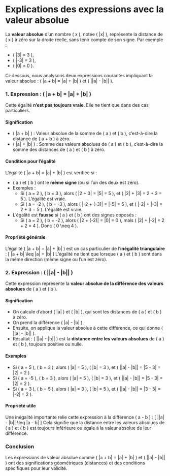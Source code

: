 # Explications des expressions avec la valeur absolue

La **valeur absolue** d’un nombre \( x \), notée \( |x| \), représente la distance de \( x \) à zéro sur la droite réelle, sans tenir compte de son signe. Par exemple :
- \( |3| = 3 \),
- \( |-3| = 3 \),
- \( |0| = 0 \).

Ci-dessous, nous analysons deux expressions courantes impliquant la valeur absolue : \( |a + b| = |a| + |b| \) et \( ||a| - |b|| \).

### 1. Expression : \( |a + b| = |a| + |b| \)

Cette égalité **n’est pas toujours vraie**. Elle ne tient que dans des cas particuliers.

#### Signification
- \( |a + b| \) : Valeur absolue de la somme de \( a \) et \( b \), c’est-à-dire la distance de \( a + b \) à zéro.
- \( |a| + |b| \) : Somme des valeurs absolues de \( a \) et \( b \), c’est-à-dire la somme des distances de \( a \) et \( b \) à zéro.

#### Condition pour l’égalité
L’égalité \( |a + b| = |a| + |b| \) est vérifiée si :
- \( a \) et \( b \) ont le **même signe** (ou si l’un des deux est zéro).
- Exemples :
  - Si \( a = 2 \), \( b = 3 \), alors \( |2 + 3| = |5| = 5 \), et \( |2| + |3| = 2 + 3 = 5 \). L’égalité est vraie.
  - Si \( a = -2 \), \( b = -3 \), alors \( |-2 + (-3)| = |-5| = 5 \), et \( |-2| + |-3| = 2 + 3 = 5 \). L’égalité est vraie.
- L’égalité est **fausse** si \( a \) et \( b \) ont des signes opposés :
  - Si \( a = 2 \), \( b = -2 \), alors \( |2 + (-2)| = |0| = 0 \), mais \( |2| + |-2| = 2 + 2 = 4 \). Donc \( 0 \neq 4 \).

#### Propriété générale
L’égalité \( |a + b| = |a| + |b| \) est un cas particulier de l’**inégalité triangulaire** :
\[ |a + b| \leq |a| + |b| \]
L’égalité ne tient que lorsque \( a \) et \( b \) sont dans la même direction (même signe ou l’un est zéro).

### 2. Expression : \( ||a| - |b|| \)

Cette expression représente la **valeur absolue de la différence des valeurs absolues** de \( a \) et \( b \).

#### Signification
- On calcule d’abord \( |a| \) et \( |b| \), qui sont les distances de \( a \) et \( b \) à zéro.
- On prend la différence \( |a| - |b| \).
- Ensuite, on applique la valeur absolue à cette différence, ce qui donne \( ||a| - |b|| \).
- Résultat : \( ||a| - |b|| \) est la **distance entre les valeurs absolues** de \( a \) et \( b \), toujours positive ou nulle.

#### Exemples
- Si \( a = 5 \), \( b = 3 \), alors \( |a| = 5 \), \( |b| = 3 \), et \( ||a| - |b|| = |5 - 3| = |2| = 2 \).
- Si \( a = -5 \), \( b = 3 \), alors \( |a| = 5 \), \( |b| = 3 \), et \( ||a| - |b|| = |5 - 3| = |2| = 2 \).
- Si \( a = 3 \), \( b = 5 \), alors \( |a| = 3 \), \( |b| = 5 \), et \( ||a| - |b|| = |3 - 5| = |-2| = 2 \).

#### Propriété utile
Une inégalité importante relie cette expression à la différence \( a - b \) :
\[ ||a| - |b|| \leq |a - b| \]
Cela signifie que la distance entre les valeurs absolues de \( a \) et \( b \) est toujours inférieure ou égale à la valeur absolue de leur différence.

### Conclusion
Les expressions de valeur absolue comme ( |a + b| = |a| + |b| ) et ( ||a| - |b|| ) ont des significations géométriques (distances) et des conditions spécifiques pour leur validité.